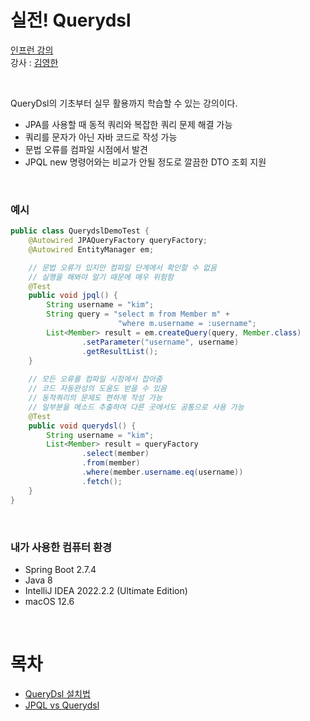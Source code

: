 # 실전! Querydsl
[인프런 강의](https://www.inflearn.com/course/Querydsl-실전)<br>
강사 : [김영한](https://www.inflearn.com/users/@yh)

<br>

QueryDsl의 기초부터 실무 활용까지 학습할 수 있는 강의이다.
- JPA를 사용할 때 동적 쿼리와 복잡한 쿼리 문제 해결 가능
- 쿼리를 문자가 아닌 자바 코드로 작성 가능
- 문법 오류를 컴파일 시점에서 발견
- JPQL new 명령어와는 비교가 안될 정도로 깔끔한 DTO 조회 지원

<br>

### 예시
```java
public class QuerydslDemoTest {
    @Autowired JPAQueryFactory queryFactory;
    @Autowired EntityManager em;

    // 문법 오류가 있지만 컴파일 단계에서 확인할 수 없음
    // 실행을 해봐야 알기 때문에 매우 위험함
    @Test
    public void jpql() {
        String username = "kim";
        String query = "select m from Member m" +
                        "where m.username = :username";
        List<Member> result = em.createQuery(query, Member.class)
                .setParameter("username", username)
                .getResultList();
    }
    
    // 모든 오류를 컴파일 시점에서 잡아줌
    // 코드 자동완성의 도움도 받을 수 있음
    // 동적쿼리의 문제도 편하게 작성 가능
    // 일부분을 메소드 추출하여 다른 곳에서도 공통으로 사용 가능
    @Test
    public void querydsl() {
        String username = "kim";
        List<Member> result = queryFactory
                .select(member)
                .from(member)
                .where(member.username.eq(username))
                .fetch();
    }
}
```

<br>

### 내가 사용한 컴퓨터 환경
  - Spring Boot 2.7.4
  - Java 8
  - IntelliJ IDEA 2022.2.2 (Ultimate Edition)
  - macOS 12.6

<br>

# 목차
- [QueryDsl 설치법](https://github.com/Sangyong-Jeon/Inflearn_Querydsl/wiki/QueryDsl-설치법)
- [JPQL vs Querydsl](https://github.com/Sangyong-Jeon/Inflearn_Querydsl/wiki/JPQL-vs-QueryDsl)
